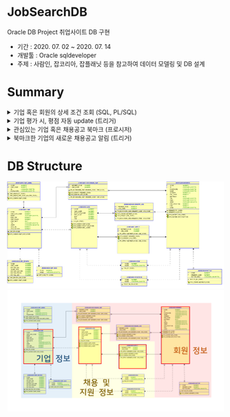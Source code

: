 # JobSearchDB
Oracle DB Project
취업사이트 DB 구현
- 기간 : 2020. 07. 02 ~ 2020. 07. 14
- 개발툴 : Oracle sqldeveloper
- 주제 : 사람인, 잡코리아, 잡플래닛 등을 참고하여 데이터 모델링 및 DB 설계

# Summary
<details markdown = "1">
<summary>기업 혹은 회원의 상세 조건 조회 (SQL, PL/SQL)</summary>

![image](pptImages/1.PNG)
![image](pptImages/2.PNG)

</details>

<details markdown = "1">
<summary>기업 평가 시, 평점 자동 update (트리거)</summary>

![image](pptImages/3.PNG)

</details>

<details markdown = "1">
<summary>관심있는 기업 혹은 채용공고 북마크 (프로시저)</summary>

![image](pptImages/4.PNG)
![image](pptImages/5.PNG)

</details>

<details markdown = "1">
<summary>북마크한 기업의 새로운 채용공고 알림 (트리거)</summary>

![image](pptImages/6.PNG)

</details>

# DB Structure
![imege](jobsearchERD.png)
![image](pptImages/0.PNG)
